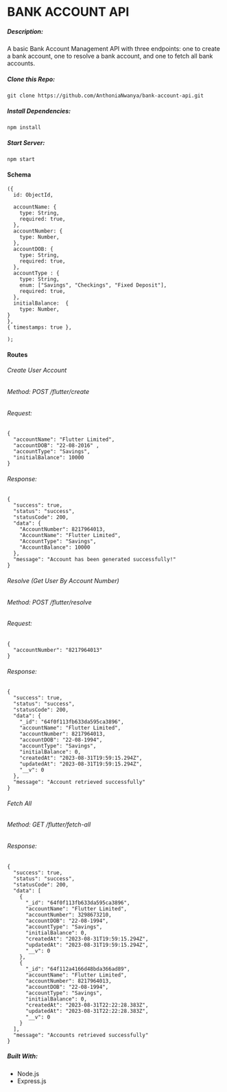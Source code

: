 # BANK ACCOUNT API

##### Description:
 A basic Bank Account Management API with three endpoints: one to create a bank account, one to resolve a bank account, and one to fetch all bank accounts.

##### Clone this Repo:

`git clone https://github.com/AnthoniaNwanya/bank-account-api.git`

##### Install Dependencies:

`npm install`

##### Start Server:

`npm start`

#### Schema
```
({
  id: ObjectId,

  accountName: {
    type: String,
    required: true,
  },
  accountNumber: {
    type: Number,
  },
  accountDOB: {
    type: String,
    required: true,
  },
  accountType : {
    type: String,
    enum: ["Savings", "Checkings", "Fixed Deposit"],
    required: true,
  },
  initialBalance:  {
    type: Number,
}
},
{ timestamps: true },

);
```

#### Routes

###### Create User Account

###### Method: POST /flutter/create

###### Request:

```
{
  "accountName": "Flutter Limited", 
  "accountDOB": "22-08-2016" , 
  "accountType": "Savings", 
  "initialBalance": 10000
}
```

###### Response:

```
{
  "success": true,
  "status": "success",
  "statusCode": 200,
  "data": {
    "AccountNumber": 8217964013,
    "AccountName": "Flutter Limited",
    "AccountType": "Savings",
    "AccountBalance": 10000
  },
  "message": "Account has been generated successfully!"
}

```

###### Resolve (Get User By Account Number)

###### Method: POST /flutter/resolve

###### Request:

```
{
  "accountNumber": "8217964013"
}
```

###### Response:

```
{
  "success": true,
  "status": "success",
  "statusCode": 200,
  "data": {
    "_id": "64f0f113fb633da595ca3896",
    "accountName": "Flutter Limited",
    "accountNumber": 8217964013,
    "accountDOB": "22-08-1994",
    "accountType": "Savings",
    "initialBalance": 0,
    "createdAt": "2023-08-31T19:59:15.294Z",
    "updatedAt": "2023-08-31T19:59:15.294Z",
    "__v": 0
  },
  "message": "Account retrieved successfully"
}
```

###### Fetch All

###### Method: GET /flutter/fetch-all

###### Response:

```
{
  "success": true,
  "status": "success",
  "statusCode": 200,
  "data": [
    {
      "_id": "64f0f113fb633da595ca3896",
      "accountName": "Flutter Limited",
      "accountNumber": 3298673210,
      "accountDOB": "22-08-1994",
      "accountType": "Savings",
      "initialBalance": 0,
      "createdAt": "2023-08-31T19:59:15.294Z",
      "updatedAt": "2023-08-31T19:59:15.294Z",
      "__v": 0
    },
    {
      "_id": "64f112a4166d48bda366ad89",
      "accountName": "Flutter Limited",
      "accountNumber": 8217964013,
      "accountDOB": "22-08-1994",
      "accountType": "Savings",
      "initialBalance": 0,
      "createdAt": "2023-08-31T22:22:28.383Z",
      "updatedAt": "2023-08-31T22:22:28.383Z",
      "__v": 0
    }
  ],
  "message": "Accounts retrieved successfully"
}
```


##### Built With:
- Node.js
- Express.js
````
